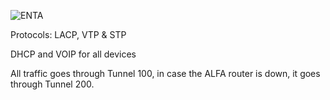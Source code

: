![ENTA](https://user-images.githubusercontent.com/98745874/163882740-c742c463-6263-4abf-80f2-49ed682064ea.PNG)

Protocols: LACP, VTP & STP

DHCP and VOIP for all devices

All traffic goes through Tunnel 100, in case the ALFA router is down, it goes through Tunnel 200.
